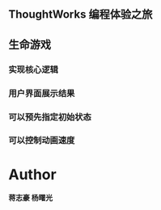 ## ThoughtWorks 编程体验之旅

## 生命游戏

### 实现核心逻辑
### 用户界面展示结果
### 可以预先指定初始状态
### 可以控制动画速度

# Author
**蒋志豪 杨曙光**

 